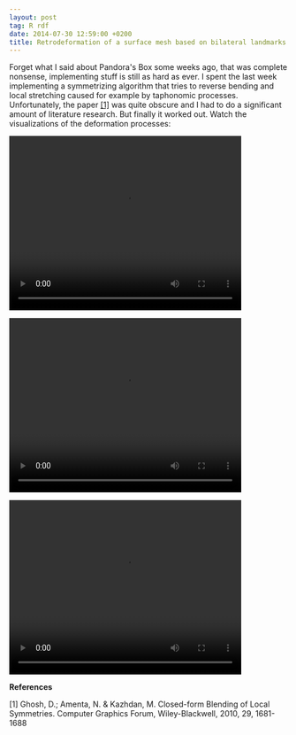 ```yaml
---
layout: post
tag: R rdf
date: 2014-07-30 12:59:00 +0200
title: Retrodeformation of a surface mesh based on bilateral landmarks (videos inside)
---
```


Forget what I said about Pandora's Box some weeks ago, that was complete nonsense, implementing stuff is still as hard as ever. I spent the last week implementing a symmetrizing algorithm that tries to reverse bending and local stretching caused for example by taphonomic processes. Unfortunately, the paper [[1]](#1) was quite obscure and I had to do a significant amount of literature research. But finally it worked out. Watch the visualizations of the deformation processes: 



<video width="420" height="315" controls> <source src="/resources/videos/frontview.webm" frameborder="0" allowfullscreen> </video>

<video width="420" height="315" controls> <source src="/resources/videos/bottomview.webm" frameborder="0" allowfullscreen> </video>

<video width="420" height="315" controls> <source src="/resources/videos/topview.webm" frameborder="0" allowfullscreen> </video>



**References**

<a id="1">[1]</a> Ghosh, D.; Amenta, N. & Kazhdan, M. Closed-form Blending of Local Symmetries. Computer Graphics Forum, Wiley-Blackwell, 2010, 29, 1681-1688

